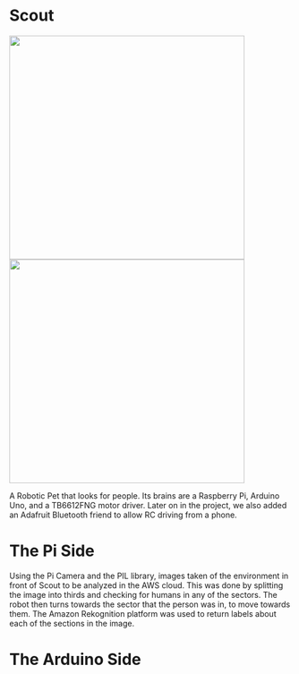 # Scout

<img src="https://user-images.githubusercontent.com/6588879/36074524-e816b15c-0f0e-11e8-8e77-f9169f4f8b18.jpeg" width="420" height="400"> <img src="https://user-images.githubusercontent.com/6588879/36074525-e8320c2c-0f0e-11e8-9f09-e105df131e34.jpeg" width="420" height="400">


A Robotic Pet that looks for people. Its brains are a Raspberry Pi, Arduino Uno, and a TB6612FNG motor driver. Later on in the project, we also added an Adafruit Bluetooth friend to allow RC driving from a phone.

# The Pi Side
Using the Pi Camera and the PIL library, images taken of the environment in front of Scout to be analyzed in the AWS cloud. This was done by splitting the image into thirds and checking for humans in any of the sectors. The robot then turns towards the sector that the person was in, to move towards them. The Amazon Rekognition platform was used to return labels about each of the sections in the image.

# The Arduino Side



